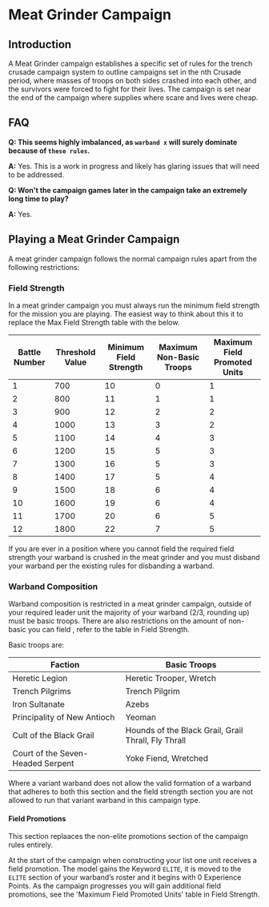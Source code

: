 # Meat Grinder Campaign

## Introduction

A Meat Grinder campaign establishes a specific set of rules for the trench crusade campaign system to outline campaigns set in the nth Crusade period, where masses of troops on both sides crashed into each other, and the survivors were forced to fight for their lives. The campaign is set near the end of the campaign where supplies where scare and lives were cheap. 

## FAQ

**Q: This seems highly imbalanced, as `warband x` will surely dominate because of `these rules`.**

**A:** Yes. This is a work in progress and likely has glaring issues that will need to be addressed.

**Q: Won't the campaign games later in the campaign take an extremely long time to play?**

**A:** Yes.


## Playing a Meat Grinder Campaign

A meat grinder campaign follows the normal campaign rules apart from the following restrictions:

### Field Strength

In a meat grinder campaign you must always run the minimum field strength for the mission you are playing. The easiest way to think about this it to replace the Max Field Strength table with the below.

| Battle Number | Threshold Value | Minimum Field Strength  | Maximum Non-Basic Troops | Maximum Field Promoted Units |
| ------------- | --------------- | ----------------------- | ------------------------ | ---------------------------- |
| 1             | 700             | 10                      | 0                        | 1                            |
| 2             | 800             | 11                      | 1                        | 1                            |
| 3             | 900             | 12                      | 2                        | 2                            |
| 4             | 1000            | 13                      | 3                        | 2                            |
| 5             | 1100            | 14                      | 4                        | 3                            |
| 6             | 1200            | 15                      | 5                        | 3                            |
| 7             | 1300            | 16                      | 5                        | 3                            |
| 8             | 1400            | 17                      | 5                        | 4                            |
| 9             | 1500            | 18                      | 6                        | 4                            |
| 10            | 1600            | 19                      | 6                        | 4                            |
| 11            | 1700            | 20                      | 6                        | 5                            |
| 12            | 1800            | 22                      | 7                        | 5                            |

If you are ever in a position where you cannot field the required field strength your warband is crushed in the meat grinder and you must disband your warband per the existing rules for disbanding a warband.

### Warband Composition

Warband composition is restricted in a meat grinder campaign, outside of your required leader unit the majority of your warband (2/3, rounding up) must be basic troops. There are also restrictions on the amount of non-basic you can field , refer to the table in Field Strength.

Basic troops are:

| Faction                           | Basic Troops                                        |
| -------                           | ------------                                        |
| Heretic Legion                    | Heretic Trooper, Wretch                             |
| Trench Pilgrims                   | Trench Pilgrim                                      |
| Iron Sultanate                    | Azebs                                               |
| Principality of New Antioch       | Yeoman                                              |
| Cult of the Black Grail           | Hounds of the Black Grail, Grail Thrall, Fly Thrall |
| Court of the Seven-Headed Serpent | Yoke Fiend, Wretched                                |

Where a variant warband does not allow the valid formation of a warband that adheres to both this section and the field strength section you are not allowed to run that variant warband in this campaign type.

#### Field Promotions

This section replaaces the non-elite promotions section of the campaign rules entirely.

At the start of the campaign when constructing your list one unit receives a field promotion. The model gains the Keyword `ELITE`, it is moved to the `ELITE` section of your warband’s roster and it begins with 0 Experience Points. As the campaign progresses you will gain additional field promotions, see the 'Maximum Field Promoted Units' table in Field Strength.